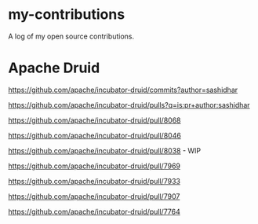 # my-contributions
A log of my open source contributions.

# Apache Druid
https://github.com/apache/incubator-druid/commits?author=sashidhar

https://github.com/apache/incubator-druid/pulls?q=is:pr+author:sashidhar

https://github.com/apache/incubator-druid/pull/8068

https://github.com/apache/incubator-druid/pull/8046

https://github.com/apache/incubator-druid/pull/8038 - WIP

https://github.com/apache/incubator-druid/pull/7969

https://github.com/apache/incubator-druid/pull/7933

https://github.com/apache/incubator-druid/pull/7907

https://github.com/apache/incubator-druid/pull/7764

